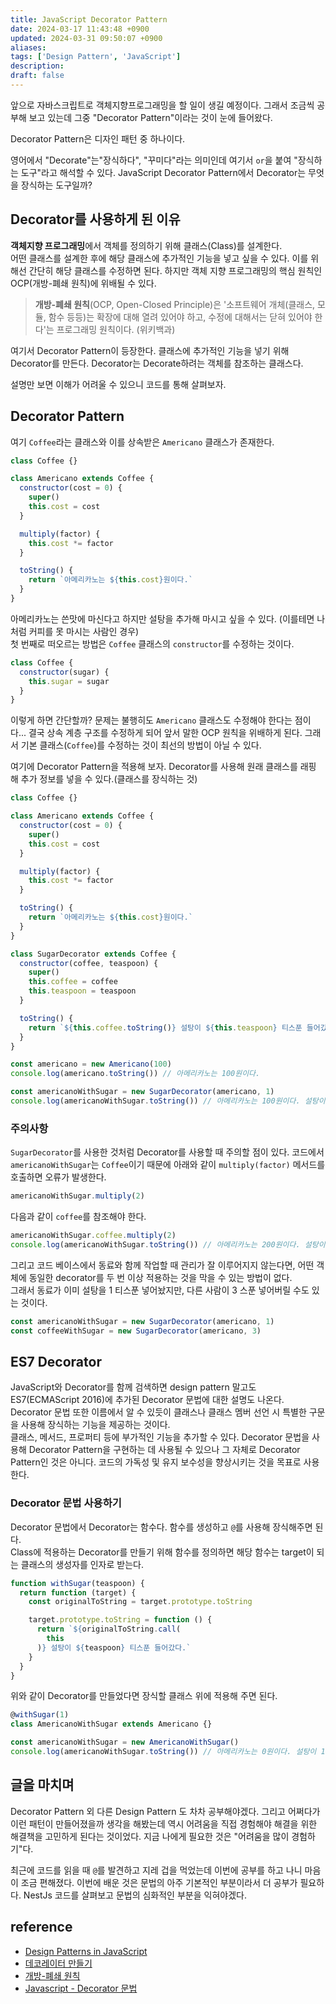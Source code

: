 ```yaml
---
title: JavaScript Decorator Pattern
date: 2024-03-17 11:43:48 +0900
updated: 2024-03-31 09:50:07 +0900
aliases:
tags: ['Design Pattern', 'JavaScript']
description:
draft: false
---
```


앞으로 자바스크립트로 객체지향프로그래밍을 할 일이 생길 예정이다. 그래서 조금씩 공부해 보고 있는데 그중 "Decorator Pattern"이라는 것이 눈에 들어왔다.

Decorator Pattern은 디자인 패턴 중 하나이다.

영어에서 "Decorate"는"장식하다", "꾸미다"라는 의미인데 여기서 `or`을 붙여 "장식하는 도구"라고 해석할 수 있다. JavaScript Decorator Pattern에서 Decorator는 무엇을 장식하는 도구일까?

## Decorator를 사용하게 된 이유

**객체지향 프로그래밍**에서 객체를 정의하기 위해 클래스(Class)를 설계한다.  
어떤 클래스를 설계한 후에 해당 클래스에 추가적인 기능을 넣고 싶을 수 있다. 이를 위해선 간단히 해당 클래스를 수정하면 된다. 하지만 객체 지향 프로그래밍의 핵심 원칙인 OCP(개방-폐쇄 원칙)에 위배될 수 있다.

> **개방-폐쇄 원칙**(OCP, Open-Closed Principle)은 '소프트웨어 개체(클래스, 모듈, 함수 등등)는 확장에 대해 열려 있어야 하고, 수정에 대해서는 닫혀 있어야 한다'는 프로그래밍 원칙이다. (위키백과)

여기서 Decorator Pattern이 등장한다. 클래스에 추가적인 기능을 넣기 위해 Decorator를 만든다. Decorator는 Decorate하려는 객체를 참조하는 클래스다.

설명만 보면 이해가 어려울 수 있으니 코드를 통해 살펴보자.

## Decorator Pattern

여기 `Coffee`라는 클래스와 이를 상속받은 `Americano` 클래스가 존재한다.

```js
class Coffee {}

class Americano extends Coffee {
  constructor(cost = 0) {
    super()
    this.cost = cost
  }

  multiply(factor) {
    this.cost *= factor
  }

  toString() {
    return `아메리카노는 ${this.cost}원이다.`
  }
}
```

아메리카노는 쓴맛에 마신다고 하지만 설탕을 추가해 마시고 싶을 수 있다. (이를테면 나처럼 커피를 못 마시는 사람인 경우)  
첫 번째로 떠오르는 방법은 `Coffee` 클래스의 `constructor`를 수정하는 것이다.

```js
class Coffee {
  constructor(sugar) {
    this.sugar = sugar
  }
}
```

이렇게 하면 간단할까? 문제는 불행히도 `Americano` 클래스도 수정해야 한다는 점이다... 결국 상속 계층 구조를 수정하게 되어 앞서 말한 OCP 원칙을 위배하게 된다. 그래서 기본 클래스(`Coffee`)를 수정하는 것이 최선의 방법이 아닐 수 있다.

여기에 Decorator Pattern을 적용해 보자. Decorator를 사용해 원래 클래스를 래핑 해 추가 정보를 넣을 수 있다.(클래스를 장식하는 것)

```js
class Coffee {}

class Americano extends Coffee {
  constructor(cost = 0) {
    super()
    this.cost = cost
  }

  multiply(factor) {
    this.cost *= factor
  }

  toString() {
    return `아메리카노는 ${this.cost}원이다.`
  }
}

class SugarDecorator extends Coffee {
  constructor(coffee, teaspoon) {
    super()
    this.coffee = coffee
    this.teaspoon = teaspoon
  }

  toString() {
    return `${this.coffee.toString()} 설탕이 ${this.teaspoon} 티스푼 들어갔다.`
  }
}

const americano = new Americano(100)
console.log(americano.toString()) // 아메리카노는 100원이다.

const americanoWithSugar = new SugarDecorator(americano, 1)
console.log(americanoWithSugar.toString()) // 아메리카노는 100원이다. 설탕이 1 티스푼 들어갔다.
```

### 주의사항

`SugarDecorator`를 사용한 것처럼 Decorator를 사용할 때 주의할 점이 있다. 코드에서 `americanoWithSugar`는 `Coffee`이기 때문에 아래와 같이 `multiply(factor)` 메서드를 호출하면 오류가 발생한다.

```js
americanoWithSugar.multiply(2)
```

다음과 같이 `coffee`를 참조해야 한다.

```js
americanoWithSugar.coffee.multiply(2)
console.log(americanoWithSugar.toString()) // 아메리카노는 200원이다. 설탕이 1 티스푼 들어갔다.
```

그리고 코드 베이스에서 동료와 함께 작업할 때 관리가 잘 이루어지지 않는다면, 어떤 객체에 동일한 decorator를 두 번 이상 적용하는 것을 막을 수 있는 방법이 없다.  
그래서 동료가 이미 설탕을 1 티스푼 넣어놨지만, 다른 사람이 3 스푼 넣어버릴 수도 있는 것이다.

```js
const americanoWithSugar = new SugarDecorator(americano, 1)
const coffeeWithSugar = new SugarDecorator(americano, 3)
```

## ES7 Decorator

JavaScript와 Decorator를 함께 검색하면 design pattern 말고도 ES7(ECMAScript 2016)에 추가된 Decorator 문법에 대한 설명도 나온다.
Decorator 문법 또한 이름에서 알 수 있듯이 클래스나 클래스 멤버 선언 시 특별한 구문을 사용해 장식하는 기능을 제공하는 것이다.  
클래스, 메서드, 프로퍼티 등에 부가적인 기능을 추가할 수 있다. Decorator 문법을 사용해 Decorator Pattern을 구현하는 데 사용될 수 있으나 그 자체로 Decorator Pattern인 것은 아니다. 코드의 가독성 및 유지 보수성을 향상시키는 것을 목표로 사용한다.

### Decorator 문법 사용하기

Decorator 문법에서 Decorator는 함수다. 함수를 생성하고 `@`를 사용해 장식해주면 된다.  
Class에 적용하는 Decorator를 만들기 위해 함수를 정의하면 해당 함수는 target이 되는 클래스의 생성자를 인자로 받는다.

```js
function withSugar(teaspoon) {
  return function (target) {
    const originalToString = target.prototype.toString

    target.prototype.toString = function () {
      return `${originalToString.call(
        this
      )} 설탕이 ${teaspoon} 티스푼 들어갔다.`
    }
  }
}
```

위와 같이 Decorator를 만들었다면 장식할 클래스 위에 적용해 주면 된다.

```js
@withSugar(1)
class AmericanoWithSugar extends Americano {}

const americanoWithSugar = new AmericanoWithSugar()
console.log(americanoWithSugar.toString()) // 아메리카노는 0원이다. 설탕이 1 티스푼 들어갔다.
```

## 글을 마치며

Decorator Pattern 외 다른 Design Pattern 도 차차 공부해야겠다. 그리고 어쩌다가 이런 패턴이 만들어졌을까 생각을 해봤는데 역시 어려움을 직접 경험해야 해결을 위한 해결책을 고민하게 된다는 것이었다. 지금 나에게 필요한 것은 "어려움을 많이 경험하기"다.

최근에 코드를 읽을 때 `@`를 발견하고 지레 겁을 먹었는데 이번에 공부를 하고 나니 마음이 조금 편해졌다. 이번에 배운 것은 문법의 아주 기본적인 부분이라서 더 공부가 필요하다. NestJs 코드를 살펴보고 문법의 심화적인 부분을 익혀야겠다.

## reference

- [Design Patterns in JavaScript](https://www.udemy.com/course/design-patterns-javascript)
- [데코레이터 만들기](https://dojang.io/mod/page/view.php?id=2427)
- [개방-폐쇄 원칙](https://ko.wikipedia.org/wiki/%EA%B0%9C%EB%B0%A9-%ED%8F%90%EC%87%84_%EC%9B%90%EC%B9%99)
- [Javascript - Decorator 문법](https://godsenal.com/posts/javascript-decorator-%/EB%AC%B8%EB%B2%95/)
